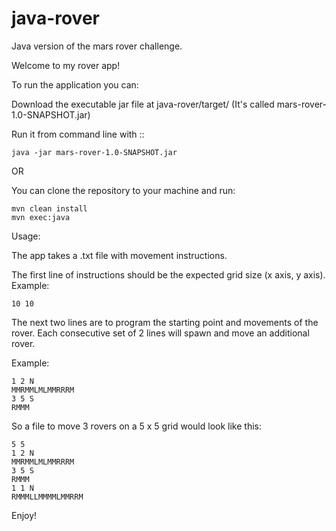 # java-rover
Java version of the mars rover challenge.

Welcome to my rover app! 

To run the application you can:

  Download the executable jar file at java-rover/target/ (It's called mars-rover-1.0-SNAPSHOT.jar)
  
  Run it from command line with ::
  
    java -jar mars-rover-1.0-SNAPSHOT.jar
  
  OR
  
  You can clone the repository to your machine and run:
  
    mvn clean install
    mvn exec:java
    
Usage:

The app takes a .txt file with movement instructions. 

The first line of instructions should be the expected grid size (x axis, y axis).
Example:

    10 10

The next two lines are to program the starting point and movements of the rover. Each consecutive set of 2 lines will spawn and move an additional rover. 

Example:

    1 2 N
    MMRMMLMLMMRRRM
    3 5 S
    RMMM



So a file to move 3 rovers on a 5 x 5 grid would look like this:

    5 5
    1 2 N
    MMRMMLMLMMRRRM
    3 5 S
    RMMM
    1 1 N 
    RMMMLLMMMMLMMRRM

Enjoy!
